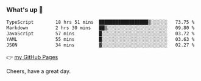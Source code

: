 ### What's up 👋

<!--START_SECTION:waka-->

```txt
TypeScript        18 hrs 51 mins  ██████████████████▒░░░░░░   73.75 %
Markdown          2 hrs 30 mins   ██▒░░░░░░░░░░░░░░░░░░░░░░   09.80 %
JavaScript        57 mins         █░░░░░░░░░░░░░░░░░░░░░░░░   03.72 %
YAML              55 mins         █░░░░░░░░░░░░░░░░░░░░░░░░   03.63 %
JSON              34 mins         ▓░░░░░░░░░░░░░░░░░░░░░░░░   02.27 %
```

<!--END_SECTION:waka-->

👉 [my GitHub Pages](https://ykzhukian.github.io)

Cheers, have a great day.

